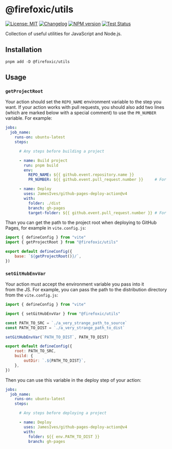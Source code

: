 # @firefoxic/utils

[![License: MIT][license-image]][license-url]
[![Changelog][changelog-image]][changelog-url]
[![NPM version][npm-image]][npm-url]
[![Test Status][test-image]][test-url]

Collection of useful utilities for JavaScript and Node.js.

## Installation

```shell
pnpm add -D @firefoxic/utils
```

## Usage

### `getProjectRoot`

Your action should set the `REPO_NAME` environment variable to the step you want. If your action works with pull requests, you should also add two lines (which are marked below with a special comment) to use the `PR_NUMBER` variable. For example:

```yaml
jobs:
  job_name:
    runs-on: ubuntu-latest
    steps:

      # Any steps before building a project

      - name: Build project
        run: pnpm build
        env:
          REPO_NAME: ${{ github.event.repository.name }}
          PR_NUMBER: ${{ github.event.pull_request.number }}     # For PR action

      - name: Deploy
        uses: JamesIves/github-pages-deploy-action@v4
        with:
          folder: ./dist
          branch: gh-pages
          target-folder: ${{ github.event.pull_request.number }} # For PR action
```

Than you can get the path to the project root when deploying to GitHub Pages, for example in `vite.config.js`:

```js
import { defineConfig } from "vite"
import { getProjectRoot } from "@firefoxic/utils"

export default defineConfig({
	base: `${getProjectRoot()}/`,
})
```

### `setGitHubEnvVar`

Your action must accept the environment variable you pass into it from the JS. For example, you can pass the path to the distribution directory from the `vite.config.js`:

```js
import { defineConfig } from "vite"

import { setGitHubEnvVar } from "@firefoxic/utils"

const PATH_TO_SRC = `./a_very_strange_path_to_source`
const PATH_TO_DIST = `./a_very_strange_path_to_dist`

setGitHubEnvVar(`PATH_TO_DIST`, PATH_TO_DIST)

export default defineConfig({
	root: PATH_TO_SRC,
	build: {
		outDir: `.${PATH_TO_DIST}`,
	},
})
```

Then you can use this variable in the deploy step of your action:

```yaml
jobs:
  job_name:
    runs-on: ubuntu-latest
    steps:

      # Any steps before deploying a project

      - name: Deploy
        uses: JamesIves/github-pages-deploy-action@v4
        with:
          folder: ${{ env.PATH_TO_DIST }}
          branch: gh-pages
```

[license-url]: https://github.com/firefoxic/utils/blob/main/LICENSE.md
[license-image]: https://img.shields.io/badge/License-MIT-limegreen.svg

[changelog-url]: https://github.com/firefoxic/utils/blob/main/CHANGELOG.md
[changelog-image]: https://img.shields.io/badge/CHANGELOG-md-limegreen

[npm-url]: https://npmjs.org/package/@firefoxic/utils
[npm-image]: https://badge.fury.io/js/@firefoxic%2Futils.svg

[test-url]: https://github.com/firefoxic/utils/actions
[test-image]: https://github.com/firefoxic/utils/actions/workflows/test.yml/badge.svg?branch=main
